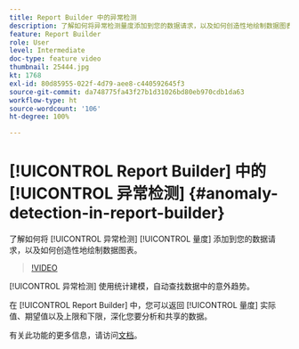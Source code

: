 ```yaml
---
title: Report Builder 中的异常检测
description: 了解如何将异常检测量度添加到您的数据请求，以及如何创造性地绘制数据图表。
feature: Report Builder
role: User
level: Intermediate
doc-type: feature video
thumbnail: 25444.jpg
kt: 1768
exl-id: 80d85955-022f-4d79-aee8-c440592645f3
source-git-commit: da748775fa43f27b1d31026bd80eb970cdb1da63
workflow-type: ht
source-wordcount: '106'
ht-degree: 100%

---
```


# [!UICONTROL Report Builder] 中的 [!UICONTROL 异常检测] {#anomaly-detection-in-report-builder}

了解如何将 [!UICONTROL 异常检测] [!UICONTROL 量度] 添加到您的数据请求，以及如何创造性地绘制数据图表。

>[!VIDEO](https://video.tv.adobe.com/v/23543/?quality=12)

[!UICONTROL 异常检测] 使用统计建模，自动查找数据中的意外趋势。

在 [!UICONTROL Report Builder] 中，您可以返回 [!UICONTROL 量度] 实际值、期望值以及上限和下限，深化您要分析和共享的数据。

有关此功能的更多信息，请访问[文档](https://experienceleague.adobe.com/docs/analytics/analyze/analysis-workspace/virtual-analyst/anomaly-detection/statistics-anomaly-detection.html?lang=zh-Hans)。
